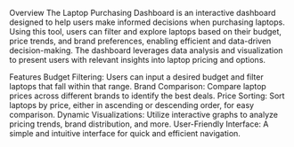 Overview
The Laptop Purchasing Dashboard is an interactive dashboard designed to help users make informed decisions when purchasing laptops. 
Using this tool, users can filter and explore laptops based on their budget, price trends, and brand preferences, enabling efficient and data-driven decision-making. 
The dashboard leverages data analysis and visualization to present users with relevant insights into laptop pricing and options.

Features
Budget Filtering: Users can input a desired budget and filter laptops that fall within that range.
Brand Comparison: Compare laptop prices across different brands to identify the best deals.
Price Sorting: Sort laptops by price, either in ascending or descending order, for easy comparison.
Dynamic Visualizations: Utilize interactive graphs to analyze pricing trends, brand distribution, and more.
User-Friendly Interface: A simple and intuitive interface for quick and efficient navigation.
